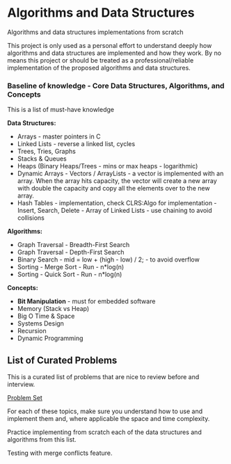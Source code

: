 # Algorithms and Data Structures

Algorithms and data structures implementations from scratch

This project is only used as a personal effort to understand deeply how algorithms
and data structures are implemented and how they work. By no means this project or
should be treated as a professional/reliable implementation of the proposed algorithms
and data structures.

### Baseline of knowledge - Core Data Structures, Algorithms, and Concepts

This is a list of must-have knowledge 

**Data Structures:**

- Arrays - master pointers in C
- Linked Lists - reverse a linked list, cycles
- Trees, Tries, Graphs
- Stacks & Queues
- Heaps (Binary Heaps/Trees - mins or max heaps - logarithmic)
- Dynamic Arrays - Vectors / ArrayLists - a vector is implemented with an array. When the array hits capacity, the vector
  will create a new array with double the capacity and copy all the elements over to the new array.
- Hash Tables - implementation, check CLRS:Algo for implementation - Insert, Search, Delete - Array of Linked Lists - use chaining to avoid collisions

**Algorithms:**

- Graph Traversal - Breadth-First Search
- Graph Traversal - Depth-First Search
- Binary Search - mid = low + (high - low) / 2; - to avoid overflow
- Sorting - Merge Sort - Run - n*log(n)
- Sorting - Quick Sort - Run - n*log(n)

**Concepts:**

- **Bit Manipulation** - must for embedded software
- Memory (Stack vs Heap)
- Big O Time & Space
- Systems Design
- Recursion
- Dynamic Programming

## List of Curated Problems

This is a curated list of problems that are nice to review before and interview.

[Problem Set](./problems.md)

For each of these topics, make sure you understand how to use and implement them and, where applicable
the space and time complexity.

Practice implementing from scratch each of the data structures and algorithms from this list.

Testing with merge conflicts feature.

